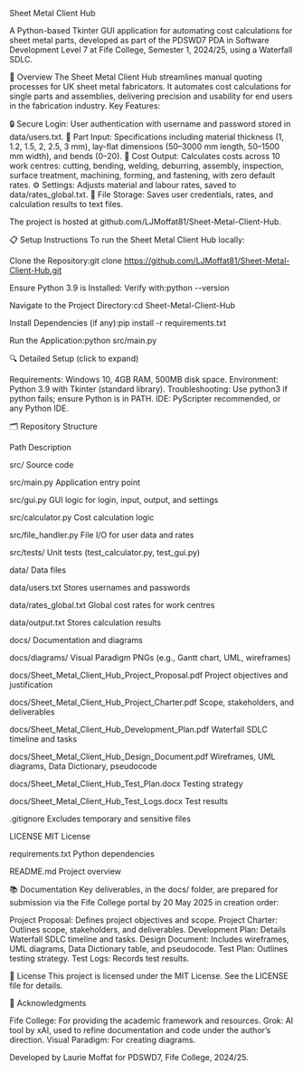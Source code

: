 Sheet Metal Client Hub

A Python-based Tkinter GUI application for automating cost calculations for sheet metal parts, developed as part of the PDSWD7 PDA in Software Development Level 7 at Fife College, Semester 1, 2024/25, using a Waterfall SDLC.

🚀 Overview
The Sheet Metal Client Hub streamlines manual quoting processes for UK sheet metal fabricators. It automates cost calculations for single parts and assemblies, delivering precision and usability for end users in the fabrication industry.
Key Features:

🔒 Secure Login: User authentication with username and password stored in data/users.txt.
📝 Part Input: Specifications including material thickness (1, 1.2, 1.5, 2, 2.5, 3 mm), lay-flat dimensions (50–3000 mm length, 50–1500 mm width), and bends (0–20).
💸 Cost Output: Calculates costs across 10 work centres: cutting, bending, welding, deburring, assembly, inspection, surface treatment, machining, forming, and fastening, with zero default rates.
⚙️ Settings: Adjusts material and labour rates, saved to data/rates_global.txt.
💾 File Storage: Saves user credentials, rates, and calculation results to text files.

The project is hosted at github.com/LJMoffat81/Sheet-Metal-Client-Hub.

📋 Setup Instructions
To run the Sheet Metal Client Hub locally:

Clone the Repository:git clone https://github.com/LJMoffat81/Sheet-Metal-Client-Hub.git


Ensure Python 3.9 is Installed:
Verify with:python --version




Navigate to the Project Directory:cd Sheet-Metal-Client-Hub


Install Dependencies (if any):pip install -r requirements.txt


Run the Application:python src/main.py




🔍 Detailed Setup (click to expand)


Requirements: Windows 10, 4GB RAM, 500MB disk space.
Environment: Python 3.9 with Tkinter (standard library).
Troubleshooting: Use python3 if python fails; ensure Python is in PATH.
IDE: PyScripter recommended, or any Python IDE.




🗂 Repository Structure



Path
Description



src/
Source code


src/main.py
Application entry point


src/gui.py
GUI logic for login, input, output, and settings


src/calculator.py
Cost calculation logic


src/file_handler.py
File I/O for user data and rates


src/tests/
Unit tests (test_calculator.py, test_gui.py)


data/
Data files


data/users.txt
Stores usernames and passwords


data/rates_global.txt
Global cost rates for work centres


data/output.txt
Stores calculation results


docs/
Documentation and diagrams


docs/diagrams/
Visual Paradigm PNGs (e.g., Gantt chart, UML, wireframes)


docs/Sheet_Metal_Client_Hub_Project_Proposal.pdf
Project objectives and justification


docs/Sheet_Metal_Client_Hub_Project_Charter.pdf
Scope, stakeholders, and deliverables


docs/Sheet_Metal_Client_Hub_Development_Plan.pdf
Waterfall SDLC timeline and tasks


docs/Sheet_Metal_Client_Hub_Design_Document.pdf
Wireframes, UML diagrams, Data Dictionary, pseudocode


docs/Sheet_Metal_Client_Hub_Test_Plan.docx
Testing strategy


docs/Sheet_Metal_Client_Hub_Test_Logs.docx
Test results


.gitignore
Excludes temporary and sensitive files


LICENSE
MIT License


requirements.txt
Python dependencies


README.md
Project overview



📚 Documentation
Key deliverables, in the docs/ folder, are prepared for submission via the Fife College portal by 20 May 2025 in creation order:

Project Proposal: Defines project objectives and scope.
Project Charter: Outlines scope, stakeholders, and deliverables.
Development Plan: Details Waterfall SDLC timeline and tasks.
Design Document: Includes wireframes, UML diagrams, Data Dictionary table, and pseudocode.
Test Plan: Outlines testing strategy.
Test Logs: Records test results.


📜 License
This project is licensed under the MIT License. See the LICENSE file for details.

🙏 Acknowledgments

Fife College: For providing the academic framework and resources.
Grok: AI tool by xAI, used to refine documentation and code under the author’s direction.
Visual Paradigm: For creating diagrams.


Developed by Laurie Moffat for PDSWD7, Fife College, 2024/25.
